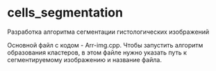 # cells_segmentation
Разработка алгоритма сегментации гистологических изображений

Основной файл с кодом - Arr-img.cpp. Чтобы запустить алгоритм образования кластеров, в этом файле нужно указать путь к сегментируемому изображению и название файла.
